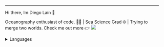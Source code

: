 

<hr> 
  <p>Hi there, Im Diego Laín 👋 </p>
  <p>Oceanography enthusiast of code. 🌊🚀 | Sea Science Grad 🌐 | Trying to merge two worlds.
    Check me out more 👉 <a href="https://www.linkedin.com/in/diegolain/"><img src="https://img.icons8.com/material-outlined/30/000000/linkedin.png"/></a>
  </p>
</hr>

<details>
   <i>Since 1-Feb-2024 (stopped working on may)</i>
  <summary>Languages</summary><br/>
  <p align="center">
    <img src="https://wakatime.com/share/@018d5a52-ca3f-4e78-87c7-bff483e4e6e3/716249f6-80d4-4e44-8488-f325e8ee4b59.svg" height="450" width="600"/>
  </p>
</details>
<!--START_SECTION:wakaTime-->


<!--END_SECTION:wakaTime-->


